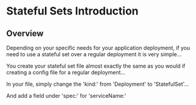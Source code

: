 # Stateful Sets Introduction

## Overview

Depending on your specific needs for your application deployment, if you need to use a stateful set over a regular deployment it is very simple...

You create your stateful set file almost exactly the same as you would if creating a config file for a regular deployment...

In your file, simply change the 'kind:' from 'Deployment' to 'StatefulSet'...

And add a field under 'spec:' for 'serviceName:'